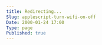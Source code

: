 ```yaml
---
title: Redirecting...
Slug: applescript-turn-wifi-on-off
Date: 2000-01-24 17:00
Type: page
Published: true
---
```


<script type="text/javascript">
	var theAddress = "http://lawrenceting.tk/applescript#Network / WIFI"
	document.write("Redirecting to " + theAddress);
	window.location = theAddress
</script>